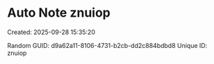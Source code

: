 ﻿# Auto Note znuiop
Created: 2025-09-28 15:35:20

Random GUID: d9a62a11-8106-4731-b2cb-dd2c884bdbd8
Unique ID: znuiop
